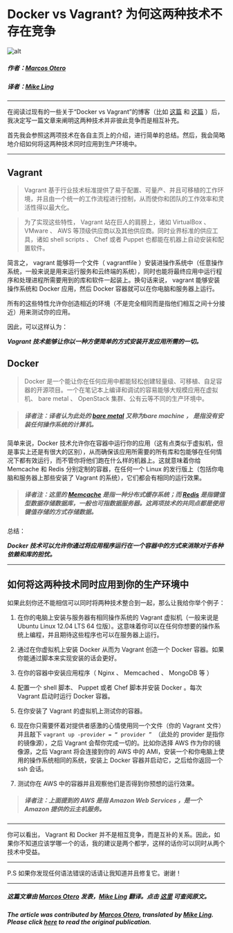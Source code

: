 # Docker vs Vagrant? 为何这两种技术不存在竞争

![alt](http://resource.docker.cn/vagrant-vs-docker.png)


##### 作者：[Marcos Otero](https://medium.com/@_marcos_otero)
##### 译者：[Mike Ling](https://twitter.com/tiramisu1993)
***

在阅读过现有的一些关于“Docker vs Vagrant”的博客（比如 [这篇](http://www.dockboard.org/docker-vs-vagrant-cloud/) 和 [这篇](https://phunehehe.net/docker-vs-chef-vagrant/) ）后，我决定写一篇文章来阐明这两种技术并非彼此竞争而是相互补充。

首先我会参照这两项技术在各自主页上的介绍，进行简单的总结。然后，我会简略地介绍如何将这两种技术同时应用到生产环境中。

***

## Vagrant

>Vagrant 基于行业技术标准提供了易于配置、可量产、并且可移植的工作环境，并且由一个统一的工作流程进行控制，从而使你和团队的工作效率和灵活性得以最大化。

>为了实现这些特性， Vagrant 站在巨人的肩膀上，诸如 VirtualBox 、 VMware 、 AWS 等顶级供应商以及其他供应商。同时业界标准的供应工具，诸如 shell scripts 、 Chef 或者 Puppet 也都能在机器上自动安装和配置软件。

简言之， vagrant 能够将一个文件（ vagrantfile ）安装进操作系统中（任意操作系统，一般来说是用来运行服务和云终端的系统），同时也能将最终应用中运行程序和处理进程所需要用到的库和软件一起装上。换句话来说， vagrant 能够安装操作系统和 Docker 应用，然后 Docker 容器就可以在你电脑和服务器上运行。

所有的这些特性允许你创造相近的环境（不是完全相同而是指他们相互之间十分接近）用来测试你的应用。

因此，可以这样认为：

***Vagrant 技术能够让你以一种方便简单的方式安装开发应用所需的一切。***


## Docker

> Docker 是一个能让你在任何应用中都能轻松创建轻量级、可移植、自足容器的开源项目。一个在笔记本上编译和调试的容易能够大规模应用在虚拟机、 bare metal 、 OpenStack 集群、公有云等不同的生产环境中。

> ##### 译者注：译者认为此处的 [bare metal](http://en.wikipedia.org/wiki/Bare_metal) 又称为bare machine ， 是指没有安装任何操作系统的计算机。


简单来说，Docker 技术允许你在容器中运行你的应用（这有点类似于虚拟机，但是事实上还是有很大的区别），从而确保该应用所需要的所有库和包能够在任何情况下都有效运行，而不管你将他们跑在什么样的机器上。这就意味着你给 Memcache 和 Redis 分别定制的容器，在任何一个 Linux 的发行版上（包括你电脑和服务器上那些安装了 Vagrant 的系统），它们都会有相同的运行效果。

> ##### 译者注：这里的 [Memcache](http://memcached.org/) 是指一种分布式缓存系统；而 [Redis](http://redis.io/) 是指键值型数据存储数据库，一般也可指数据服务器。这两项技术的共同点都是使用键值存储的方式存储数据。

总结：

***Docker 技术可以允许你通过将应用程序运行在一个容器中的方式来消除对于各种依赖和库的担忧。***

***

## 如何将这两种技术同时应用到你的生产环境中


如果此刻你还不能相信可以同时将两种技术整合到一起，那么让我给你举个例子：

1. 在你的电脑上安装与服务器有相同操作系统的 Vagrant 虚拟机（一般来说是 Ubuntu Linux 12.04 LTS 64 位版）。这意味着你可以在任何你想要的操作系统上编程，并且期待这些程序也可以在服务器上运行。

2. 通过在你虚拟机上安装 Docker 从而为 Vagrant 创造一个 Docker 容器。如果你能通过脚本来实现安装的话会更好。

3. 在你的容器中安装应用程序（ Nginx 、 Memcached 、 MongoDB 等 ）

4. 配置一个 shell 脚本、 Puppet 或者 Chef 脚本并安装 Docker 。每次 Vagrant 启动时运行 Docker 容器。

5. 在你安装了 Vagrant 的虚拟机上测试你的容器。

6. 现在你只需要怀着对提供者感激的心情使用同一个文件（你的 Vagrant 文件）并且敲下  `vagrant up -provider = “ provider ” `（此处的 provider 是指你的镜像源），之后 Vagrant 会帮你完成一切的。比如你选择 AWS 作为你的镜像源，之后 Vagrant 将会连接到你的 AWS 中的 AMI，安装一个和你电脑上使用的操作系统相同的系统，安装上 Docker 容器并启动它，之后给你返回一个 ssh 会话。 

7. 测试你在 AWS 中的容器并且观察他们是否得到你预想的运行效果。

> ##### 译者注：上面提到的 AWS 是指 Amazon Web Services ，是一个 Amazon 提供的云主机服务。


***
你可以看出， Vagrant 和 Docker 并不是相互竞争，而是互补的关系。因此，如果你不知道应该学哪一个的话，我的建议是两个都学，这样的话你可以同时从两个技术中受益。
***

P.S 如果你发现任何语法错误的话请让我知道并且修复它。谢谢！

---
##### 这篇文章由 [Marcos Otero](https://medium.com/@_marcos_otero) 发表，[Mike Ling](https://twitter.com/tiramisu1993) 翻译。点击 [这里](https://medium.com/devops-programming/582135beb623) 可查阅原文。

##### The article was contributed by [Marcos Otero](https://medium.com/@_marcos_otero), translated by [Mike Ling](https://twitter.com/tiramisu1993). Please click [here](https://medium.com/devops-programming/582135beb623) to read the original publication.
